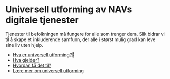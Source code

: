 # Universell utforming av NAVs digitale tjenester

<p class="typo-ingress">Tjenester til befolkningen må fungere for alle som trenger dem. Slik bidrar vi til å skape et inkluderende samfunn, der alle i størst mulig grad kan leve sine liv uten hjelp.</p>

* [Hva er universell utforming?](/hva-er-uu/)🧐
* [Hva gjelder?](/hva-gjelder/)
* [Hvordan få det til?](/hvordan-faa-det-til/)
* [Lære mer om universell utforming](/lære-mer/)

